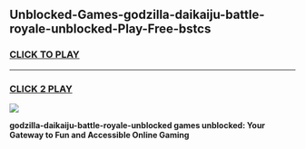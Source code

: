 
## Unblocked-Games-godzilla-daikaiju-battle-royale-unblocked-Play-Free-bstcs
<h3>
<a href="https://premium76.site?title=godzilla-daikaiju-battle-royale-unblocked&ref=12A">CLICK TO PLAY</a></h3>
<hr>

<h3>
<a href="https://premium76.site?title=godzilla-daikaiju-battle-royale-unblocked&ref=12A">CLICK 2 PLAY</a>
  
</h3>

<a href="https://premium76.site?title=godzilla-daikaiju-battle-royale-unblocked&ref=12A"><img src="https://clearcache.store/games.png"></a>


**godzilla-daikaiju-battle-royale-unblocked games unblocked: Your Gateway to Fun and Accessible Online Gaming**
